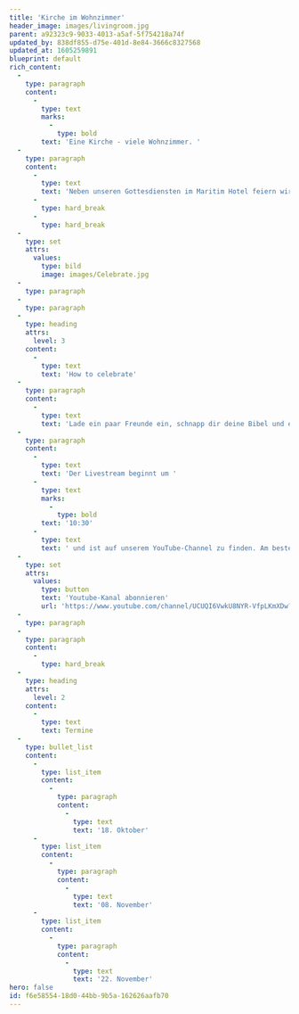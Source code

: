 ```yaml
---
title: 'Kirche im Wohnzimmer'
header_image: images/livingroom.jpg
parent: a92323c9-9033-4013-a5af-5f754218a74f
updated_by: 838df855-d75e-401d-8e84-3666c8327568
updated_at: 1605259891
blueprint: default
rich_content:
  -
    type: paragraph
    content:
      -
        type: text
        marks:
          -
            type: bold
        text: 'Eine Kirche - viele Wohnzimmer. '
  -
    type: paragraph
    content:
      -
        type: text
        text: 'Neben unseren Gottesdiensten im Maritim Hotel feiern wir alle zwei Wochen Kirche im Wohnzimmer mit einem genialen Special: Unsere Predigtreihe Celebrate. Diese speziell auf den Livestream zugeschnittene Predigtreihe dreht sich um die jüdischen Feste des Volkes Israel. Gemeinsam wollen wir verstehen, welche Rolle sie damals spielten, wie sie gefeiert wurden, sich schlussendlich in Jesus erfüllen und welche Bedeutung sie dadurch auch noch für unser Leben haben.'
      -
        type: hard_break
      -
        type: hard_break
  -
    type: set
    attrs:
      values:
        type: bild
        image: images/Celebrate.jpg
  -
    type: paragraph
  -
    type: paragraph
  -
    type: heading
    attrs:
      level: 3
    content:
      -
        type: text
        text: 'How to celebrate'
  -
    type: paragraph
    content:
      -
        type: text
        text: 'Lade ein paar Freunde ein, schnapp dir deine Bibel und erlebt zusammen eine geniale Zeit in Gottes Gegenwart! Euch erwartet eine starke Gebetszeit und eine relevante, ermutigende Message. Außerdem wird es immer 2-3 knackige Fragen zur Predigt geben, über die ihr euch austauschen könnt und die du in deine Woche mitnehmen darfst. '
  -
    type: paragraph
    content:
      -
        type: text
        text: 'Der Livestream beginnt um '
      -
        type: text
        marks:
          -
            type: bold
        text: '10:30'
      -
        type: text
        text: ' und ist auf unserem YouTube-Channel zu finden. Am besten abonnierst du unseren Kanal:'
  -
    type: set
    attrs:
      values:
        type: button
        text: 'Youtube-Kanal abonnieren'
        url: 'https://www.youtube.com/channel/UCUQI6VwkU8NYR-VfpLKmXDw?sub_confirmation=1'
  -
    type: paragraph
  -
    type: paragraph
    content:
      -
        type: hard_break
  -
    type: heading
    attrs:
      level: 2
    content:
      -
        type: text
        text: Termine
  -
    type: bullet_list
    content:
      -
        type: list_item
        content:
          -
            type: paragraph
            content:
              -
                type: text
                text: '18. Oktober'
      -
        type: list_item
        content:
          -
            type: paragraph
            content:
              -
                type: text
                text: '08. November'
      -
        type: list_item
        content:
          -
            type: paragraph
            content:
              -
                type: text
                text: '22. November'
hero: false
id: f6e58554-18d0-44bb-9b5a-162626aafb70
---
```

